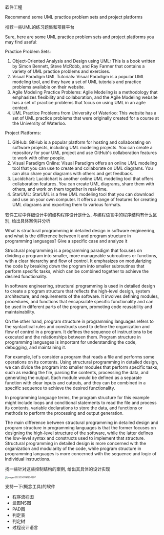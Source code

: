 软件工程

Recommend some UML practice problem sets and project platforms

推荐一些UML的练习题集和项目平台

Sure, here are some UML practice problem sets and project platforms you may find useful:

Practice Problem Sets:

1. Object-Oriented Analysis and Design using UML: This is a book written by Simon Bennett, Steve McRobb, and Ray Farmer that contains a variety of UML practice problems and exercises.
2. Visual Paradigm UML Tutorials: Visual Paradigm is a popular UML modeling tool, and they have a set of UML tutorials and practice problems available on their website.
3. Agile Modeling Practice Problems: Agile Modeling is a methodology that emphasizes flexibility and collaboration, and the Agile Modeling website has a set of practice problems that focus on using UML in an agile context.
4. UML Practice Problems from University of Waterloo: This website has a set of UML practice problems that were originally created for a course at the University of Waterloo.

Project Platforms:

1. GitHub: GitHub is a popular platform for hosting and collaborating on software projects, including UML modeling projects. You can create a repository for your UML project and use GitHub's collaboration features to work with other people.
2. Visual Paradigm Online: Visual Paradigm offers an online UML modeling tool that you can use to create and collaborate on UML diagrams. You can also share your diagrams with others and get feedback.
3. Lucidchart: Lucidchart is another online UML modeling tool that offers collaboration features. You can create UML diagrams, share them with others, and work on them together in real-time.
4. StarUML: StarUML is a free UML modeling tool that you can download and use on your own computer. It offers a range of features for creating UML diagrams and exporting them to various formats.





软件工程中详细设计中的结构程序设计是什么, 与编程语言中的程序结构有什么区别, 给出具体案例并分析

What is structural programming in detailed design in software engineering, and what is the difference between it and program structure in programming languages? Give a specific case and analyze it

Structural programming is a programming paradigm that focuses on dividing a program into smaller, more manageable subroutines or functions, with a clear hierarchy and flow of control. It emphasizes on modularizing the code by breaking down the program into smaller subroutines that perform specific tasks, which can be combined together to achieve the desired functionality.

In software engineering, structural programming is used in detailed design to create a program structure that reflects the high-level design, system architecture, and requirements of the software. It involves defining modules, procedures, and functions that encapsulate specific functionality and can be used in different parts of the program, promoting code reusability and maintainability.

On the other hand, program structure in programming languages refers to the syntactical rules and constructs used to define the organization and flow of control in a program. It defines the sequence of instructions to be executed and the relationships between them. Program structure in programming languages is important for understanding the code, debugging, and maintaining it.

For example, let's consider a program that reads a file and performs some operations on its contents. Using structural programming in detailed design, we can divide the program into smaller modules that perform specific tasks, such as reading the file, parsing the contents, processing the data, and generating the output. Each module would be defined as a separate function with clear inputs and outputs, and they can be combined in a specific sequence to achieve the desired functionality.

In programming language terms, the program structure for this example might include loops and conditional statements to read the file and process its contents, variable declarations to store the data, and functions or methods to perform the processing and output generation.

The main difference between structural programming in detailed design and program structure in programming languages is that the former focuses on designing the high-level structure of the software, while the latter defines the low-level syntax and constructs used to implement that structure. Structural programming in detailed design is more concerned with the organization and modularity of the code, while program structure in programming languages is more concerned with the sequence and logic of individual instructions.



找一些针对这些控制结构的案例, 给出其具体的设计实现

<img src="C:\Users\lenovo\AppData\Roaming\Typora\typora-user-images\image-20230301191854697.png" alt="image-20230301191854697" style="zoom:50%;" />



支持一下(概念工具)的软件

- 程序流程图
- 盒图NS图
- PAD图
- 判定表
- 判定树
- 过程设计语言